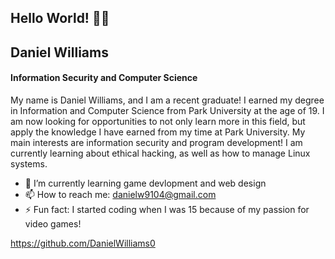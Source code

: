 ## Hello World! 👋🏽
## Daniel Williams
#### Information Security and Computer Science
My name is Daniel Williams, and I am a recent graduate! I earned my degree in Information and Computer Science from Park University at the age of 19. I am now looking for opportunities to not only learn more in this field, but apply the knowledge I have earned from my time at Park University. My main interests are information security and program development! I am currently learning about ethical hacking, as well as how to manage Linux systems.


- 📖 I’m currently learning game devlopment and web design
- 📫 How to reach me: danielw9104@gmail.com 
 - ⚡ Fun fact: I started coding when I was 15 because of my passion for video games! 

https://github.com/DanielWilliams0 
